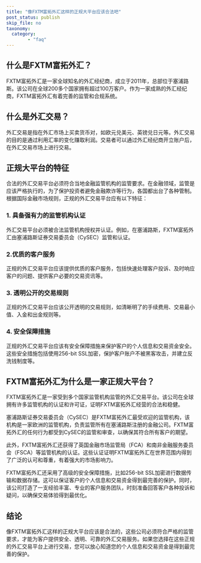 ```yaml
---
title: "像FXTM富拓外汇这样的正规大平台应该合法吧"
post_status: publish
skip_file: no
taxonomy:
  category:
        - "faq"
---
```


## 什么是FXTM富拓外汇？

FXTM富拓外汇是一家全球知名的外汇经纪商，成立于2011年，总部位于塞浦路斯。该公司在全球200多个国家拥有超过100万客户。作为一家成熟的外汇经纪商，FXTM富拓外汇有着完善的监管和合规系统。

## 什么是外汇交易？

外汇交易是指在外汇市场上买卖货币对，如欧元兑美元、英镑兑日元等。外汇交易的目的是通过利用汇率的变化赚取利润。交易者可以通过外汇经纪商开立账户后，在外汇交易市场上进行交易。

## 正规大平台的特征

合法的外汇交易平台必须符合当地金融监管机构的监管要求。在金融领域，监管是应该严格执行的，为了保护投资者避免金融欺诈等行为，各国都出台了各种管制。根据国际金融市场规则，正规的外汇交易平台应有以下特征：

### 1. 具备强有力的监管机构认证

外汇交易平台必须被合法监管机构授权并认证。例如，在塞浦路斯，FXTM富拓外汇由塞浦路斯证券交易委员会（CySEC）监管和认证。

### 2.优质的客户服务

正规的外汇交易平台应该提供优质的客户服务，包括快速处理客户投诉、及时响应客户的问题、提供客户必要的交易资讯等。

### 3. 透明公开的交易规则

正规的外汇交易平台应该公开透明的交易规则，如清晰明了的手续费用、交易最小值、入金和出金规则等。

### 4. 安全保障措施

正规的外汇交易平台应该有安全保障措施来保护客户的个人信息和交易资金安全。这些安全措施包括使用256-bit SSL加密，保护客户账户不被黑客攻击，并建立反洗钱制度等。

## FXTM富拓外汇为什么是一家正规大平台？

FXTM富拓外汇是一家受到多个国家监管机构监管的外汇交易平台。该公司在全球拥有许多监管机构的认证和许可证，证明FXTM富拓外汇经营的合法和稳健。

塞浦路斯证券交易委员会（CySEC）是FXTM富拓外汇最受欢迎的监管机构，该机构是一家欧洲的监管机构，负责监管所有在塞浦路斯注册的金融公司。FXTM富拓外汇的任何行为都受到CySEC的监管和审查，以确保其符合所有客户的期望。

此外，FXTM富拓外汇还获得了英国金融市场监管局（FCA）和南非金融服务委员会（FSCA）等监管机构的认证。这些认证证明FXTM富拓外汇在世界范围内得到了广泛的认可和尊重，有着强大的市场影响力。

FXTM富拓外汇还采用了高级的安全保障措施，比如256-bit SSL加密进行数据传输和数据存储。这可以保证客户的个人信息和交易资金得到最完善的保护。同时，该公司打造了一支经验丰富、专业的客户服务团队，时刻准备回答客户各种投诉和疑问，以确保交易体验得到最优化。

## 结论

像FXTM富拓外汇这样的正规大平台应该是合法的，这些公司必须符合严格的监管要求，才能为客户提供安全、透明、可靠的外汇交易服务。如果您选择在这些正规的外汇交易平台上进行交易，您可以放心知道您的个人信息和交易资金是得到最完善的保护。
